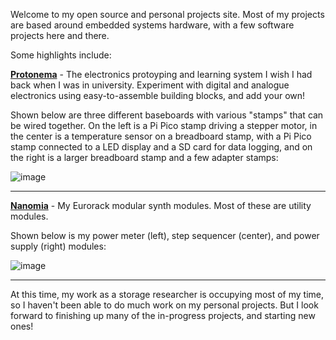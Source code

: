 Welcome to my open source and personal projects site. Most of my projects are based around embedded systems hardware, with a few software projects here and there.

Some highlights include:

**[Protonema](https://www.github.com/dslik/protonema/)** - The electronics protoyping and learning system I wish I had back when I was in university. Experiment with digital and analogue electronics using easy-to-assemble building blocks, and add your own!

Shown below are three different baseboards with various "stamps" that can be wired together. On the left is a Pi Pico stamp driving a stepper motor, in the center is a temperature sensor on a breadboard stamp, with a Pi Pico stamp connected to a LED display and a SD card for data logging, and on the right is a larger breadboard stamp and a few adapter stamps:

![image](https://github.com/user-attachments/assets/916d94b7-cce0-488d-ac10-438a3e717493)

<hr>

**[Nanomia](https://www.github.com/dslik/protonema/)** - My Eurorack modular synth modules. Most of these are utility modules.

Shown below is my power meter (left), step sequencer (center), and power supply (right) modules:

![image](https://github.com/user-attachments/assets/03ce6090-c7bd-4837-a357-c822a94d3139)

<hr>

At this time, my work as a storage researcher is occupying most of my time, so I haven't been able to do much work on my personal projects. But I look forward to finishing up many of the in-progress projects, and starting new ones!
